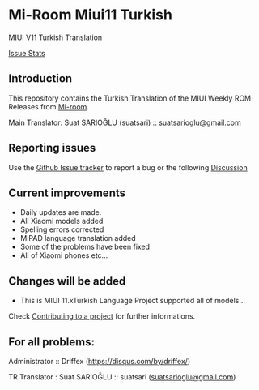 # Mi-Room Miui11 Turkish
MIUI V11 Turkish Translation

[Issue Stats](https://github.com/suatsari/Mi-Room_miui11_Turkish/issues)

## Introduction

This repository contains the Turkish Translation of the MIUI Weekly ROM Releases from [Mi-room](http://portal.mi-room.ru/).

Main Translator:
Suat SARIOĞLU (suatsari) :: suatsarioglu@gmail.com

## Reporting issues

Use the [Github Issue tracker](https://github.com/suatsari/Mi-Room_miui11_Turkish/issues) to report a bug or the following [Discussion](http://portal.mi-room.ru/)


## Current improvements

* Daily updates are made.
* All Xiaomi models added
* Spelling errors corrected
* MiPAD language translation added
* Some of the problems have been fixed
* All of Xiaomi phones etc...

## Changes will be added

* This is MIUI 11.xTurkish Language Project supported all of models...

Check [Contributing to a project](https://guides.github.com/activities/forking) for further informations.

## For all problems:
Administrator :: Driffex (https://disqus.com/by/driffex/)

TR Translator : Suat SARIOĞLU     :: suatsari (suatsarioglu@gmail.com)